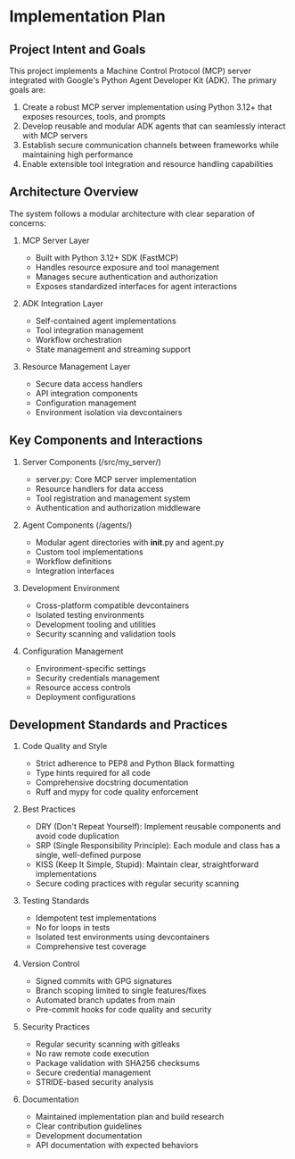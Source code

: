 # Implementation Plan

## Project Intent and Goals

This project implements a Machine Control Protocol (MCP) server integrated with Google's Python Agent Developer Kit (ADK). The primary goals are:

1. Create a robust MCP server implementation using Python 3.12+ that exposes resources, tools, and prompts
2. Develop reusable and modular ADK agents that can seamlessly interact with MCP servers
3. Establish secure communication channels between frameworks while maintaining high performance
4. Enable extensible tool integration and resource handling capabilities

## Architecture Overview

The system follows a modular architecture with clear separation of concerns:

1. MCP Server Layer
   - Built with Python 3.12+ SDK (FastMCP)
   - Handles resource exposure and tool management
   - Manages secure authentication and authorization
   - Exposes standardized interfaces for agent interactions

2. ADK Integration Layer
   - Self-contained agent implementations
   - Tool integration management
   - Workflow orchestration
   - State management and streaming support

3. Resource Management Layer
   - Secure data access handlers
   - API integration components
   - Configuration management
   - Environment isolation via devcontainers

## Key Components and Interactions

1. Server Components (/src/my_server/)
   - server.py: Core MCP server implementation
   - Resource handlers for data access
   - Tool registration and management system
   - Authentication and authorization middleware

2. Agent Components (/agents/)
   - Modular agent directories with __init__.py and agent.py
   - Custom tool implementations
   - Workflow definitions
   - Integration interfaces

3. Development Environment
   - Cross-platform compatible devcontainers
   - Isolated testing environments
   - Development tooling and utilities
   - Security scanning and validation tools

4. Configuration Management
   - Environment-specific settings
   - Security credentials management
   - Resource access controls
   - Deployment configurations

## Development Standards and Practices

1. Code Quality and Style
   - Strict adherence to PEP8 and Python Black formatting
   - Type hints required for all code
   - Comprehensive docstring documentation
   - Ruff and mypy for code quality enforcement

2. Best Practices
   - DRY (Don't Repeat Yourself): Implement reusable components and avoid code duplication
   - SRP (Single Responsibility Principle): Each module and class has a single, well-defined purpose
   - KISS (Keep It Simple, Stupid): Maintain clear, straightforward implementations
   - Secure coding practices with regular security scanning

3. Testing Standards
   - Idempotent test implementations
   - No for loops in tests
   - Isolated test environments using devcontainers
   - Comprehensive test coverage

4. Version Control
   - Signed commits with GPG signatures
   - Branch scoping limited to single features/fixes
   - Automated branch updates from main
   - Pre-commit hooks for code quality and security

5. Security Practices
   - Regular security scanning with gitleaks
   - No raw remote code execution
   - Package validation with SHA256 checksums
   - Secure credential management
   - STRIDE-based security analysis

6. Documentation
   - Maintained implementation plan and build research
   - Clear contribution guidelines
   - Development documentation
   - API documentation with expected behaviors
